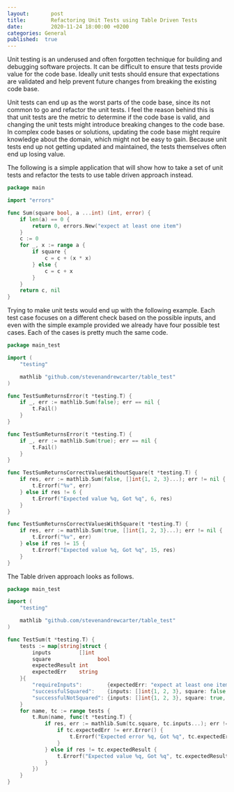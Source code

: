 ```yaml
---
layout: 	  post
title:  	  Refactoring Unit Tests using Table Driven Tests
date:   	  2020-11-24 18:00:00 +0200
categories: General
published:  true
---
```


Unit testing is an underused and often forgotten technique for building and debugging software projects. It can be 
difficult to ensure that tests provide value for the code base. Ideally unit tests should ensure that expectations are 
validated and help prevent future changes from breaking the existing code base.

Unit tests can end up as the worst parts of the code base, since its not common to go and refactor the unit tests. 
I feel the reason behind this is that unit tests are the metric to determine if the code base is valid, and changing the
unit tests might introduce breaking changes to the code base. In complex code bases or solutions, updating the code base
might require knowledge about the domain, which might not be easy to gain. Because unit tests end up not getting updated
and maintained, the tests themselves often end up losing value.

The following is a simple application that will show how to take a set of unit tests and refactor the tests to use table
driven approach instead.

```go
package main

import "errors"

func Sum(square bool, a ...int) (int, error) {
	if len(a) == 0 {
		return 0, errors.New("expect at least one item")
	}
	c := 0
	for _, x := range a {
		if square {
			c = c + (x * x)
		} else {
			c = c + x
		}		
	}
	return c, nil
}
```

Trying to make unit tests would end up with the following example. Each test case focuses on a different check based on
the possible inputs, and even with the simple example provided we already have four possible test cases. Each of the 
cases is pretty much the same code.

```go
package main_test

import (
	"testing"

	mathlib "github.com/stevenandrewcarter/table_test"
)

func TestSumReturnsError(t *testing.T) {
	if _, err := mathlib.Sum(false); err == nil {
		t.Fail()
	}
}

func TestSumReturnsError(t *testing.T) {
	if _, err := mathlib.Sum(true); err == nil {
		t.Fail()
	}
}

func TestSumReturnsCorrectValuesWithoutSquare(t *testing.T) {
	if res, err := mathlib.Sum(false, []int{1, 2, 3}...); err != nil {
		t.Errorf("%v", err)
	} else if res != 6 {
		t.Errorf("Expected value %q, Got %q", 6, res)
	}
}

func TestSumReturnsCorrectValuesWithSquare(t *testing.T) {
	if res, err := mathlib.Sum(true, []int{1, 2, 3}...); err != nil {
		t.Errorf("%v", err)
	} else if res != 15 {
		t.Errorf("Expected value %q, Got %q", 15, res)
	}
}
```

The Table driven approach looks as follows.

```go
package main_test

import (
	"testing"

	mathlib "github.com/stevenandrewcarter/table_test"
)

func TestSum(t *testing.T) {
	tests := map[string]struct {
		inputs         []int
		square				 bool
		expectedResult int
		expectedErr    string
	}{
		"requireInputs":        {expectedErr: "expect at least one item"},
		"successfulSquared":    {inputs: []int{1, 2, 3}, square: false, expectedResult: 6},
		"successfulNotSquared": {inputs: []int{1, 2, 3}, square: true, expectedResult: 15},
	}
	for name, tc := range tests {
		t.Run(name, func(t *testing.T) {
			if res, err := mathlib.Sum(tc.square, tc.inputs...); err != nil {
				if tc.expectedErr != err.Error() {
					t.Errorf("Expected error %q, Got %q", tc.expectedErr, err)
				}
			} else if res != tc.expectedResult {
				t.Errorf("Expected value %q, Got %q", tc.expectedResult, res)
			}
		})
	}
}
```
